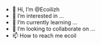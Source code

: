 - 👋 Hi, I’m @Ecoilizh
- 👀 I’m interested in ...
- 🌱 I’m currently learning ...
- 💞️ I’m looking to collaborate on ...
- 📫 How to reach me ecoil

<!---
Ecoilizh/Ecoilizh is a ✨ special ✨ repository because its `README.md` (this file) appears on your GitHub profile.
You can click the Preview link to take a look at your changes.
--->
